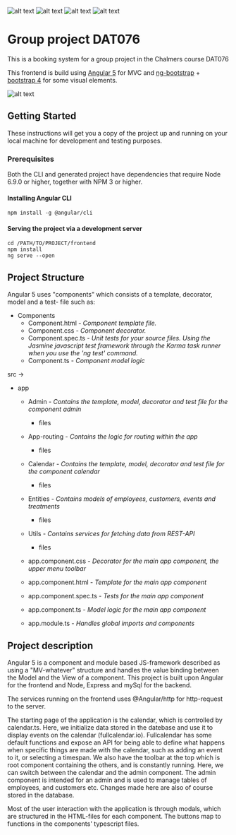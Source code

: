 ![alt text](https://scontent-arn2-1.xx.fbcdn.net/v/t1.0-9/14322515_10154141366571888_3149685198997615427_n.jpg?oh=59353dd6b9c68214ef3ac63e4facb66b&oe=5B479C38 "Simon")
![alt text](https://scontent-arn2-1.xx.fbcdn.net/v/t1.0-9/1620458_10201792390748281_1557747149_n.jpg?oh=e3cb7fda96d2e69e40a01388d35b1310&oe=5B3F989A "Carl")
![alt text](https://scontent-arn2-1.xx.fbcdn.net/v/t34.0-12/28832544_10210986474648974_1160171089_n.jpg?oh=18f3fa11839e6a2faaecb2b455b9860b&oe=5AA8561D "David")
![alt text](http://moemortada.com/img/me2.jpg "Mo")

# Group project DAT076
This is a booking system for a group project in the Chalmers course DAT076

This frontend is build using [Angular 5](https://angular.io/) for MVC and [ng-bootstrap](https://ng-bootstrap.github.io/#/home) + [bootstrap 4](https://getbootstrap.com/) for some visual elements.

![alt text](https://scontent-arn2-1.xx.fbcdn.net/v/t35.0-12/s2048x2048/28945881_10210986506489770_942997736_o.png?oh=7e5c2b69b1c57d4fa65cbf8a62777f16&oe=5AA722EE)

## Getting Started

These instructions will get you a copy of the project up and running on your local machine for development and testing purposes.

### Prerequisites
Both the CLI and generated project have dependencies that require Node 6.9.0 or higher, together with NPM 3 or higher.

#### Installing Angular CLI
```
npm install -g @angular/cli
```

#### Serving the project via a development server
```
cd /PATH/TO/PROJECT/frontend
npm install
ng serve --open
```

## Project Structure

Angular 5 uses "components" which consists of a template, decorator, model and a test- file such as:
* Components
    * Component.html    - _Component template file._
    * Component.css     - _Component decorator._
    * Component.spec.ts - _Unit tests for your source files. Using the Jasmine javascript test framework through the Karma task runner when you use the 'ng test' command._
    * Component.ts - _Component model logic_


src ->
* app
  * Admin   - _Contains the template, model, decorator and test file for the component admin_
    * files
  * App-routing   - _Contains the logic for routing within the app_
    * files
  * Calendar - _Contains the template, model, decorator and test file for the component calendar_
    * files
  * Entities   - _Contains models of employees, customers, events and treatments_
    * files
  * Utils - _Contains services for fetching data from REST-API_
    * files
  
  * app.component.css - _Decorator for the main app component, the upper menu toolbar_
  * app.component.html - _Template for the main app component_
  * app.component.spec.ts - _Tests for the main app component_
  * app.component.ts - _Model logic for the main app component_
  * app.module.ts - _Handles global imports and components_ 

## Project description
Angular 5 is a component and module based JS-framework described as using a "MV-whatever" structure and handles the value binding between the Model and the View of a component. This project is built upon Angular for the frontend and Node, Express and mySql for the backend. 

The services running on the frontend uses @Angular/http for http-request to the server.

The starting page of the application is the calendar, which is controlled by calendar.ts. Here, we initialize data stored in the datebase and use it to display events on the calendar (fullcalendar.io). Fullcalendar has some default functions and expose an API for being able to define what happens when specific things are made with the calendar, such as adding an event to it, or selecting a timespan. We also have the toolbar at the top which is root component containing the others, and is constantly running. Here, we can switch between the calendar and the admin component. The admin component is intended for an admin and is used to manage tables of employees, and customers etc. Changes made here are also of course stored in the database.

Most of the user interaction with the application is through modals, which are structured in the HTML-files for each component. The buttons map to functions in the components' typescript files.



